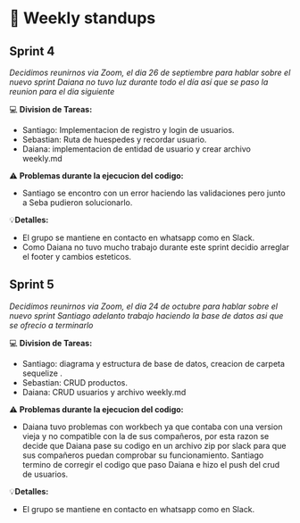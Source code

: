 # :notebook: Weekly standups
## Sprint 4
_Decidimos reunirnos via Zoom, el dia 26 de septiembre para hablar sobre el nuevo sprint_
_Daiana no tuvo luz durante todo el día así que se paso la reunion para el dia siguiente_



:computer: **Division de Tareas:**
- Santiago: Implementacion de registro y login de usuarios.
- Sebastian: Ruta de huespedes y recordar usuario.
- Daiana: implementacion de entidad de usuario y crear archivo weekly.md


:warning: **Problemas durante la ejecucion del codigo:**
- Santiago se encontro con un error haciendo las validaciones pero junto a Seba pudieron solucionarlo. 


:bulb:**Detalles:**
- El grupo se mantiene en contacto en whatsapp como en Slack. 
- Como Daiana no tuvo mucho trabajo durante este sprint decidio arreglar el footer y cambios esteticos. 


## Sprint 5
_Decidimos reunirnos via Zoom, el dia 24 de octubre para hablar sobre el nuevo sprint_
_Santiago adelanto trabajo haciendo la base de datos asi que se ofrecio a terminarlo_ 



:computer: **Division de Tareas:**
- Santiago: diagrama y estructura de base de datos, creacion de carpeta sequelize .
- Sebastian: CRUD productos.
- Daiana: CRUD usuarios y archivo weekly.md


:warning: **Problemas durante la ejecucion del codigo:**
- Daiana tuvo problemas con workbech ya que contaba con una version vieja y no compatible con la de sus compañeros, por esta razon se decide que Daiana pase su codigo en un archivo zip por slack para que sus compañeros puedan comprobar su funcionamiento. Santiago termino de corregir el codigo que paso Daiana e hizo el push del crud de usuarios. 


:bulb:**Detalles:**
- El grupo se mantiene en contacto en whatsapp como en Slack. 
 

